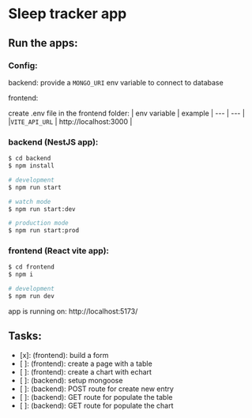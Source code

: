 # Sleep tracker app

## Run the apps:

### Config:

backend:
provide a `MONGO_URI` env variable to connect to database

frontend:

create .env file in the frontend folder:
| env variable | example
| --- | --- |
|`VITE_API_URL` | http://localhost:3000 |

### backend (NestJS app):

```bash
$ cd backend
$ npm install

# development
$ npm run start

# watch mode
$ npm run start:dev

# production mode
$ npm run start:prod
```

### frontend (React vite app):

```bash
$ cd frontend
$ npm i

# development
$ npm run dev
```

app is running on: http://localhost:5173/

## Tasks:

- [x]: (frontend): build a form
- [ ]: (frontend): create a page with a table
- [ ]: (frontend): create a chart with echart
- [ ]: (backend): setup mongoose
- [ ]: (backend): POST route for create new entry
- [ ]: (backend): GET route for populate the table
- [ ]: (backend): GET route for populate the chart

